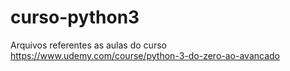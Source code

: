 # curso-python3
Arquivos referentes as aulas do curso https://www.udemy.com/course/python-3-do-zero-ao-avancado
